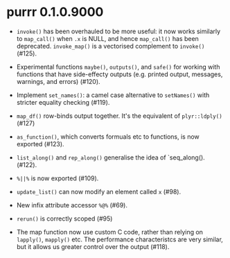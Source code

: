 # purrr 0.1.0.9000

* `invoke()` has been overhauled to be more useful: it now works similarly
  to `map_call()` when `.x` is NULL, and hence `map_call()` has been
  deprecated. `invoke_map()` is a vectorised complement to `invoke()` (#125).

* Experimental functions `maybe()`, `outputs()`, and `safe()` for working
  with functions that have side-effecty outputs (e.g. printed output,
  messages, warnings, and errors) (#120).

* Implement `set_names()`: a camel case alternative to `setNames()` with
  stricter equality checking (#119).

* `map_df()` row-binds output together. It's the equivalent of `plyr::ldply()` 
  (#127)

* `as_function()`, which converts formuals etc to functions, is now
  exported (#123).

* `list_along()` and `rep_along()` generalise the idea of `seq_along(). 
  (#122).

* `%||%` is now exported (#109).

* `update_list()` can now modify an element called `x` (#98).

* New infix attribute accessor `%@%` (#69).

* `rerun()` is correctly scoped (#95)

* The map function now use custom C code, rather than relying on `lapply()`, 
  `mapply()` etc. The performance characteristcs are very similar, but it
  allows us greater control over the output (#118).
